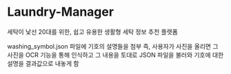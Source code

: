 # Laundry-Manager
세탁이 낯선 20대를 위한, 쉽고 유용한 생활형 세탁 정보 추천 플랫폼 

washing_symbol.json 파일에 기호의 설명들을 첨부
즉, 사용자가 사진을 올리면 그 사진을 OCR 기능을 통해 인식하고 그 내용을 토대로 JSON 파일을 불러와 기호에 대한 설명을 결과값으로 내놓게 함
